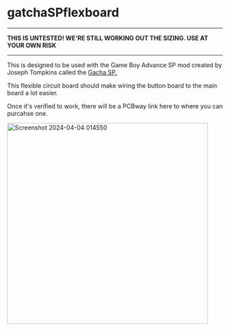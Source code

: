 # gatchaSPflexboard
************************************************************************************
<b>THIS IS UNTESTED! WE'RE STILL WORKING OUT THE SIZING. USE AT YOUR OWN RISK</b>
************************************************************************************

This is designed to be used with the Game Boy Advance SP mod created by Joseph Tompkins called the <a href="https://www.pcbway.com/project/shareproject/GachaSP_Miniature_Gameboy_Advance_SP_de96ba26.html">Gacha SP.</a>

This flexible circuit board should make wiring the button board to the main board a lot easier.

Once it's verified to work, there will be a PCBway link here to where you can purcahse one.

<img width="469" alt="Screenshot 2024-04-04 014550" src="https://github.com/bobwulff/gatchaSPflexboard/assets/107164726/94231352-35d4-4d72-8a0f-e54c8a3d68c9">

